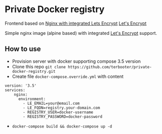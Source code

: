 # Private Docker registry
Frontend based on [Nginx with integrated Lets Encrypt](https://github.com/umputun/nginx-le)
[Let's Encrypt](https://letsencrypt.org)

Simple nginx image (alpine based) with integrated [Let's Encrypt](https://letsencrypt.org) support.

## How to use
* Provision server with docker supporting compose 3.5 version
* Clone this repo `git clone https://github.com/terbooter/private-docker-registry.git`
* Create file `docker-compose.override.yml`
with content
```
version: '3.5'
services:
    nginx:
      environment:
        - LE_EMAIL=your@email.com
        - LE_FQDN=registry.your-domain.com
        - REGISTRY_USER=docker-username
        - REGISTRY_PASSWORD=docker-password
```
* `docker-compose build && docker-compose up -d`